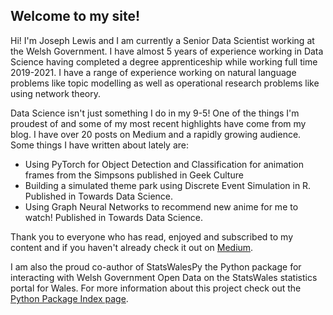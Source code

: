 <h2> Welcome to my site! </h2>

Hi! I'm Joseph Lewis and I am currently a Senior Data Scientist working at the Welsh Government. I have almost 5 years of experience working in Data Science having completed a degree apprenticeship while working full time 2019-2021. I have a range of experience working on natural language problems like topic modelling as well as operational research problems like using network theory.

Data Science isn't just something I do in my 9-5! One of the things I'm proudest of and some of my most recent highlights have come from my blog. I have over 20 posts on Medium and a rapidly growing audience. Some things I have written about lately are: <br>
<ul>
<li>
  Using PyTorch for Object Detection and Classification for animation frames from the Simpsons published in Geek Culture
</li>
<li>
  Building a simulated theme park using Discrete Event Simulation in R. Published in Towards Data Science.
</li>
<li>
  Using Graph Neural Networks to recommend new anime for me to watch! Published in Towards Data Science.
</li>
</ul>

Thank you to everyone who has read, enjoyed and subscribed to my content and if you haven't already check it out on <a href="https://medium.com/@josephgeorgelewis2000"> Medium</a>.

I am also the proud co-author of StatsWalesPy the Python package for interacting with Welsh Government Open Data on the StatsWales statistics portal for Wales. For more information about this project check out the <a href="(https://pypi.org/project/statswalespy/"> Python Package Index page</a>.
